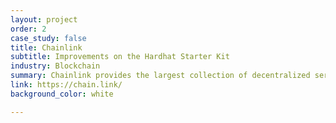 ```yaml
---
layout: project
order: 2
case_study: false
title: Chainlink
subtitle: Improvements on the Hardhat Starter Kit
industry: Blockchain
summary: Chainlink provides the largest collection of decentralized services powering the world’s hybrid smart contracts.
link: https://chain.link/
background_color: white

---
```

